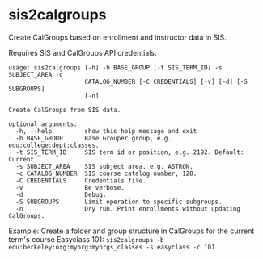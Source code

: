 sis2calgroups
=============
Create CalGroups based on enrollment and instructor data in SIS.

Requires SIS and CalGroups API credentials.

```
usage: sis2calgroups [-h] -b BASE_GROUP [-t SIS_TERM_ID] -s SUBJECT_AREA -c
                     CATALOG_NUMBER [-C CREDENTIALS] [-v] [-d] [-S SUBGROUPS]
                     [-n]

Create CalGroups from SIS data.

optional arguments:
  -h, --help         show this help message and exit
  -b BASE_GROUP      Base Grouper group, e.g. edu:college:dept:classes.
  -t SIS_TERM_ID     SIS term id or position, e.g. 2192. Default: Current
  -s SUBJECT_AREA    SIS subject area, e.g. ASTRON.
  -c CATALOG_NUMBER  SIS course catalog number, 128.
  -C CREDENTIALS     Credentials file.
  -v                 Be verbose.
  -d                 Debug.
  -S SUBGROUPS       Limit operation to specific subgroups.
  -n                 Dry run. Print enrollments without updating CalGroups.
```

Example:
Create a folder and group structure in CalGroups for the current term's course Easyclass 101:
`sis2calgroups -b edu:berkeley:org:myorg:myorgs_classes -s easyclass -c 101`
